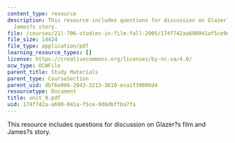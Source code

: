 ```yaml
---
content_type: resource
description: This resource includes questions for discussion on Glazer?s film and
  James?s story.
file: /courses/21l-706-studies-in-film-fall-2005/174f742aa690041af5ce9d6dbffba7fa_unit_9.pdf
file_size: 14424
file_type: application/pdf
learning_resource_types: []
license: https://creativecommons.org/licenses/by-nc-sa/4.0/
ocw_type: OCWFile
parent_title: Study Materials
parent_type: CourseSection
parent_uid: dbf6a966-2043-3213-3610-eca1f39806d4
resourcetype: Document
title: unit_9.pdf
uid: 174f742a-a690-041a-f5ce-9d6dbffba7fa
---
```

This resource includes questions for discussion on Glazer?s film and James?s story.